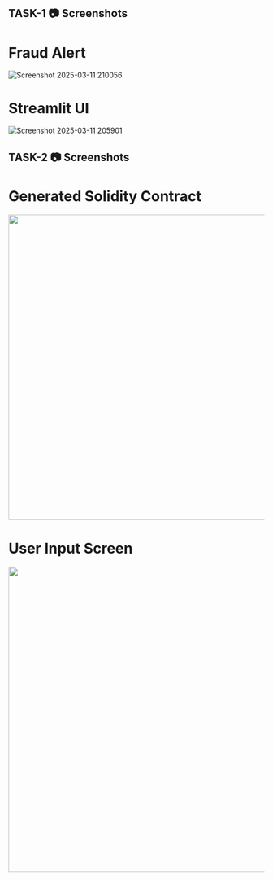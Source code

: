 ## TASK-1 📷 Screenshots
# Fraud Alert
![Screenshot 2025-03-11 210056](https://github.com/user-attachments/assets/e060d87b-5644-4a15-b922-d6d78ba7f898)
# Streamlit UI
![Screenshot 2025-03-11 205901](https://github.com/user-attachments/assets/3911392a-d76e-4c78-a6e0-94be32ca7b9a)

## TASK-2 📷 Screenshots  
# Generated Solidity Contract 
<img src="https://github.com/user-attachments/assets/b04303ee-5f79-4f01-ab20-a6ddbeef2a54" width="600">

# User Input Screen
<img src="https://github.com/user-attachments/assets/9ae79cc0-1825-4a54-962d-177c428d0a30" width="600">
